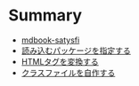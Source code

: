 # Summary

- [mdbook-satysfi](./mdbook-satysfi.md)
- [読み込むパッケージを指定する](./specify-packages-to-load.md)
- [HTMLタグを変換する](./convert-html-code.md)
- [クラスファイルを自作する](./class.md)

